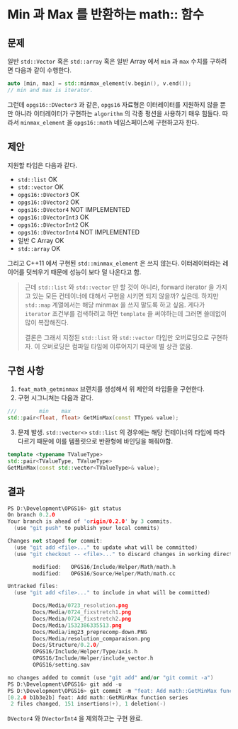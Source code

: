 # Min 과 Max 를 반환하는 math:: 함수

## 문제

일반 `std::Vector` 혹은 `std::array` 혹은 일반 Array 에서 `min` 과 `max` 수치를 구하려면 다음과 같이 수행한다.

``` c++
auto [min, max] = std::minmax_element(v.begin(), v.end());
// min and max is iterator.
```

그런데 `opgs16::DVector3` 과 같은, `opgs16` 자료형은 이터레이터를 지원하지 않을 뿐만 아니라 이터레이터가 구현하는 `algorithm` 의 각종 펑션을 사용하기 매우 힘들다. 따라서 `minmax_element` 을 `opgs16::math` 네임스페이스에 구현하고자 한다.

## 제안

지원할 타입은 다음과 같다.

* `std::list` OK
* `std::vector` OK
* `opgs16::DVector3` OK
* `opgs16::DVector2` OK
* `opgs16::DVector4` NOT IMPLEMENTED
* `opgs16::DVectorInt3` OK
* `opgs16::DVectorInt2` OK
* `opgs16::DVectorInt4` NOT IMPLEMENTED
* 일반 C Array OK
* `std::array`  OK

그리고 C++11 에서 구현된 `std::minmax_element` 은 쓰지 않는다. 이터레이터라는 레이어를 덧씌우기 때문에 성능이 보다 덜 나온다고 함.

> 근데 `std::list` 와 `std::vector` 만 할 것이 아니라, forward iterator 을 가지고 있는 모든 컨테이너에 대해서 구현을 시키면 되지 않을까? 싶은데. 하지만 `std::map` 계열에서는 해당 minmax 을 쓰지 말도록 하고 싶음. 게다가 `iterator` 조건부를 검색하려고 하면 `template` 을 써야하는데 그러면 쓸데없이 많이 복잡해진다.
>
> 결론은 그래서 지정된 `std::list` 와 `std::vector` 타입만 오버로딩으로 구현하자. 이 오버로딩은 컴파일 타임에 이루어지기 때문에 별 상관 없음.

## 구현 사항

1. `feat_math_getminmax` 브랜치를 생성해서 위 제안의 타입들을 구현한다.
2. 구현 시그니쳐는 다음과 같다.

``` c++
///       min    max
std::pair<float, float> GetMinMax(const TType& value);
```

3. 문제 발생. `std::vector<>` `std::list` 의 경우에는 해당 컨테이너의 타입에 따라 다르기 때문에 이를 템플릿으로 반환형에 바인딩을 해줘야함.

``` c++
template <typename TValueType>
std::pair<TValueType, TValueType> 
GetMinMax(const std::vector<TValueType>& value);
```

## 결과

``` c++
PS D:\Development\OPGS16> git status
On branch 0.2.0
Your branch is ahead of 'origin/0.2.0' by 3 commits.
  (use "git push" to publish your local commits)

Changes not staged for commit:
  (use "git add <file>..." to update what will be committed)
  (use "git checkout -- <file>..." to discard changes in working directory)

        modified:   OPGS16/Include/Helper/Math/math.h
        modified:   OPGS16/Source/Helper/Math/math.cc

Untracked files:
  (use "git add <file>..." to include in what will be committed)

        Docs/Media/0723_resolution.png
        Docs/Media/0724_fixstretch1.png
        Docs/Media/0724_fixstretch2.png
        Docs/Media/1532386335513.png
        Docs/Media/img23_preprecomp-down.PNG
        Docs/Media/resolution_comparaison.png
        Docs/Structure/0.2.0/
        OPGS16/Include/Helper/Type/axis.h
        OPGS16/Include/Helper/include_vector.h
        OPGS16/setting.sav

no changes added to commit (use "git add" and/or "git commit -a")
PS D:\Development\OPGS16> git add -u
PS D:\Development\OPGS16> git commit -m "feat: Add math::GetMinMax function series"
[0.2.0 b1b3e2b] feat: Add math::GetMinMax function series
 2 files changed, 151 insertions(+), 1 deletion(-)
```

`DVector4` 와 `DVectorInt4` 을 제외하고는 구현 완료.